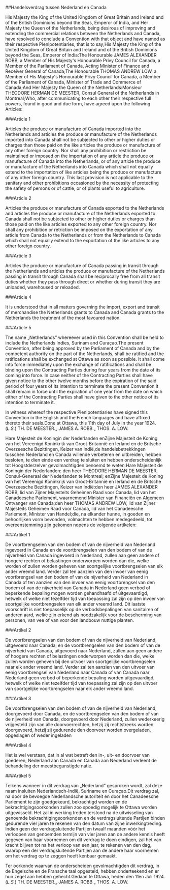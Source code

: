 <meta http-equiv='Content-Type' content='text/html; charset=utf-8' />

##Handelsverdrag tussen Nederland en Canada

His Majesty the King of the United Kingdom of Great Britain and Ireland and of the British Dominions beyond the Seas, Emperor of India, and Her Majesty the Queen of the Netherlands, being desirous of improving and extending the commercial relations between the Netherlands and Canada, have resolved to conclude a Convention with that object and have named as their respective Plenipotentiaries, that is to say;His Majesty the King of the United Kingdom of Great Britain and Ireland and of the British Dominions beyond the Seas, Emperor of India:The Honourable JAMES ALEXANDER ROBB, a Member of His Majesty's Honourable Privy Council for Canada, a Member of the Parliament of Canada, Acting Minister of Finance and Receiver General of Canada;The Honourable THOMAS ANDREW LOW, a Member of His Majesty's Honourable Privy Council for Canada, a Member of the Parliament of Canada, Minister of Trade and Commerce of Canada;And Her Majesty the Queen of the Netherlands:Monsieur THEODORE HERMAN DE MEESTER, Consul General of the Netherlands in Montreal;Who, after communicating to each other their respective full powers, found in good and due form, have agreed upon the following Articles:

###Article 1 

Articles the produce or manufacture of Canada imported into the Netherlands and articles the produce or manufacture of the Netherlands imported into Canada shall not be subjected to other or higher duties or charges than those paid on the like articles the produce or manufacture of any other foreign country. Nor shall any prohibition or restriction be maintained or imposed on the importation of any article the produce or manufacture of Canada into the Netherlands, or of any article the produce or manufacture of the Netherlands into Canada which shall not equally extend to the importation of like articles being the produce or manufacture of any other foreign country. This last provision is not applicable to the sanitary and other prohibitions occasioned by the necessity of protecting the safety of persons or of cattle, or of plants useful to agriculture.

###Article 2 

Articles the produce or manufacture of Canada exported to the Netherlands and articles the produce or manufacture of the Netherlands exported to Canada shall not be subjected to other or higher duties or charges than those paid on the like articles exported to any other foreign country. Nor shall any prohibition or retriction be imposed on the exportation of any article from Canada to the Netherlands or from the Netherlands to Canada which shall not equally extend to the exportation of the like articles to any other foreign country.

###Article 3 

Articles the produce or manufacture of Canada passing in transit through the Netherlands and articles the produce or manufacture of the Netherlands passing in transit through Canada shall be reciprocally free from all transit duties whether they pass through direct or whether during transit they are unloaded, warehoused or reloaded.

###Article 4 

It is understood that in all matters governing the import, export and transit of merchandise the Netherlands grants to Canada and Canada grants to the Netherlands the treatment of the most favoured nation.

###Article 5 

The name „Netherlands” whereever used in this Convention shall be held to include the Netherlands Indies, Surinam and Curaçao.The present Convention, after being approved by the Parliament of Canada and by the competent authority on the part of the Netherlands, shall be ratified and the ratifications shall be exchanged at Ottawa as soon as possible. It shall come into force immediately upon the exchange of ratifications and shall be binding upon the Contracting Parties during four years from the date of its coming into force. In case neither of the Contracting Parties shall have given notice to the other twelve months before the expiration of the said period of four years of its intention to terminate the present Convention it shall remain in force until the expiration of one year from the date on which either of the Contracting Parties shall have given to the other notice of its intention to terminate it.

In witness whereof the respective Plenipotentiaries have signed this Convention in the English and the French languages and have affixed thereto their seals.Done at Ottawa, this 11th day of July in the year 1924.(*L.S.*) TH. DE MEESTER.„ JAMES A. ROBB.„ THOS. A. LOW.

Hare Majesteit de Koningin der Nederlanden enZijne Majesteit de Koning van het Vereenigd Koninkrijk van Groot-Britannië en Ierland en de Britsche Overzeesche Bezittingen, Keizer van Indië,de handelsbetrekkingen tusschen Nederland en Canada willende verbeteren en uitbreiden, hebben besloten, te dien einde een verdrag te sluiten en hebben onderscheidenlijk tot Hoogstderzelver gevolmachtigden benoemd te weten:Hare Majesteit de Koningin der Nederlanden: den heer THEODORE HERMAN DE MEESTER, Consul-Generaal der Nederlanden te Montreal; enZijne Majesteit de Koning van het Vereenigd Koninkrijk van Groot-Britannië en Ierland en de Britsche Overzeesche Bezittingen, Keizer van Indië:den heer JAMES ALEXANDER ROBB, lid van Zijner Majesteits Geheimen Raad voor Canada, lid van het Canadeesche Parlement, waarnemend Minister van Financiën en Algemeen Ontvanger van Canada;den heer THOMAS ANDREW LOW, lid van Zijner Majesteits Geheimen Raad voor Canada, lid van het Canadeesche Parlement, Minister van Handel;die, na elkander hunne, in goeden en behoorlijken vorm bevonden, volmachten te hebben medegedeeld, tot overeenstemming zijn gekomen nopens de volgende artikelen:

###Artikel 1 

De voortbrengselen van den bodem of van de nijverheid van Nederland ingevoerd in Canada en de voortbrengselen van den bodem of van de nijverheid van Canada ingevoerd in Nederland, zullen aan geen andere of hoogere rechten of belastingen onderworpen worden dan die, welke worden of zullen worden geheven van soortgelijke voortbrengselen van elk ander vreemd land. Verder zal ten aanzien van den invoer van eenig voortbrengsel van den bodem of van de nijverheid van Nederland in Canada of ten aanzien van den invoer van eenig voortbrengsel van den bodem of van de nijverheid van Canada in Nederland geen verbod of beperkende bepaling mogen worden gehandhaafd of uitgevaardigd, hetwelk of welke niet tezelfder tijd van toepassing zal zijn op den invoer van soortgelijke voortbrengselen van elk ander vreemd land. Dit laatste voorschrift is niet toepasselijk op de verbodsbepalingen van sanitairen of anderen aard, welke zijn erkend als noodzakelijk voor de bescherming van personen, van vee of van voor den landbouw nuttige planten.

###Artikel 2 

De voortbrengselen van den bodem of van de nijverheid van Nederland, uitgevoerd naar Canada, en de voortbrengselen van den bodem of van de nijverheid van Canada, uitgevoerd naar Nederland, zullen aan geen andere of hoogere rechten of belastingen onderworpen worden dan die, welke zullen worden geheven bij den uitvoer van soortgelijke voortbrengselen naar elk ander vreemd land. Verder zal ten aanzien van den uitvoer van eenig voortbrengsel van Nederland naar Canada of van Canada naar Nederland geen verbod of beperkende bepaling worden uitgevaardigd, hetwelk of welke niet tezelfder tijd van toepassing zal zijn op den uitvoer van soortgelijke voortbrengselen naar elk ander vreemd land.

###Artikel 3 

De voortbrengselen van den bodem of van de nijverheid van Nederland, doorgevoerd door Canada, en de voortbrengselen van den bodem of van de nijverheid van Canada, doorgevoerd door Nederland, zullen wederkeerig vrijgesteld zijn van alle doorvoerrechten, hetzij zij rechtstreeks worden doorgevoerd, hetzij zij gedurende den doorvoer worden overgeladen, opgeslagen of weder ingeladen

###Artikel 4 

Het is wel verstaan, dat in al wat betreft den in-, uit- en doorvoer van goederen, Nederland aan Canada en Canada aan Nederland verleent de behandeling der meestbegunstigde natie.

###Artikel 5 

Telkens wanneer in dit verdrag van „Nederland” gesproken wordt, zal deze naam insluiten Nederlandsch-Indië, Suriname en Curaçao.Dit verdrag zal, na door de bevoegde Nederlandsche autoriteit en door het Canadeesche Parlement te zijn goedgekeurd, bekrachtigd worden en de bekrachtigingsoorkonden zullen zoo spoedig mogelijk te Ottawa worden uitgewisseld. Het zal in werking treden terstond na de uitwisseling van genoemde bekrachtigingsoorkonden en de verdragsluitende Partijen binden gedurende vier jaren te rekenen van den datum van zijne inwerkingtreding. Indien geen der verdragsluitende Partijen twaalf maanden vóór het verloopen van genoemden termijn van vier jaren aan de andere kennis heeft gegeven van haar voornemen om dit verdrag te doen eindigen, zal het van kracht blijven tot na het verloop van een jaar, te rekenen van den dag, waarop een der verdragsluitende Partijen aan de andere haar voornemen om het verdrag op te zeggen heeft kenbaar gemaakt.

Ter oorkonde waarvan de onderscheiden gevolmachtigden dit verdrag, in de Engelsche en de Fransche taal opgesteld, hebben onderteekend en er hun zegel aan hebben gehecht.Gedaan te Ottawa, heden den 11en Juli 1924.(*L.S.*) TH. DE MEESTER.„ JAMES A. ROBB.„ THOS. A. LOW.


